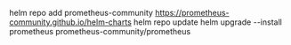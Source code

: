helm repo add prometheus-community https://prometheus-community.github.io/helm-charts
helm repo update
helm upgrade --install prometheus prometheus-community/prometheus
